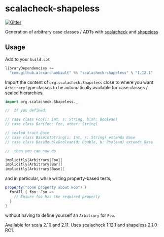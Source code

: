 # scalacheck-shapeless

[![Gitter](https://badges.gitter.im/Join%20Chat.svg)](https://gitter.im/alexarchambault/scalacheck-shapeless?utm_source=badge&utm_medium=badge&utm_campaign=pr-badge&utm_content=badge)

Generation of arbitrary case classes / ADTs with [scalacheck](https://github.com/rickynils/scalacheck) and [shapeless](https://github.com/milessabin/shapeless)

## Usage

Add to your `build.sbt`
```scala
libraryDependencies +=
  "com.github.alexarchambault" %% "scalacheck-shapeless" % "1.12.1"
```

Import the content of `org.scalacheck.Shapeless` close to where you want
`Arbitrary` type classes to be automatically available for case classes
/ sealed hierarchies,
```scala
import org.scalacheck.Shapeless._

//  If you defined:

// case class Foo(i: Int, s: String, blah: Boolean)
// case class Bar(foo: Foo, other: String)

// sealed trait Base
// case class BaseIntString(i: Int, s: String) extends Base
// case class BaseDoubleBoolean(d: Double, b: Boolean) extends Base

//  then you can now do

implicitly[Arbitrary[Foo]]
implicitly[Arbitrary[Bar]]
implicitly[Arbitrary[Base]]
```

and in particular, while writing property-based tests,
```scala
property("some property about Foo") {
  forAll { foo: Foo =>
    // Ensure foo has the required property
  }
}
```
without having to define yourself an `Arbitrary` for `Foo`.

Available for scala 2.10 and 2.11. Uses scalacheck 1.12.1 and shapeless 2.1.0-RC1.
